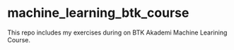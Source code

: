 # machine_learning_btk_course
This repo includes my exercises during on BTK Akademi Machine Learining Course. 
